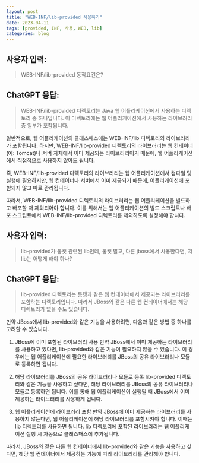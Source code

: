 ```yaml
---
layout: post
title: "WEB-INF/lib-provided 사용하기"
date: 2023-04-11
tags: [provided, INF, 사용, WEB, lib]
categories: blog
---
```


## 사용자 입력:
> WEB-INF/lib-provided 동작요건은?

## ChatGPT 응답:
> WEB-INF/lib-provided 디렉토리는 Java 웹 어플리케이션에서 사용하는 디렉토리 중 하나입니다. 이 디렉토리에는 웹 어플리케이션에서 사용하는 라이브러리 중 일부가 포함됩니다.

일반적으로, 웹 어플리케이션의 클래스패스에는 WEB-INF/lib 디렉토리의 라이브러리가 포함됩니다. 하지만, WEB-INF/lib-provided 디렉토리의 라이브러리는 웹 컨테이너(예: Tomcat)나 서버 자체에서 이미 제공되는 라이브러리이기 때문에, 웹 어플리케이션에서 직접적으로 사용하지 않아도 됩니다.

즉, WEB-INF/lib-provided 디렉토리의 라이브러리는 웹 어플리케이션에서 컴파일 및 실행에 필요하지만, 웹 컨테이너나 서버에서 이미 제공되기 때문에, 어플리케이션에 포함되지 않고 따로 관리됩니다.

따라서, WEB-INF/lib-provided 디렉토리의 라이브러리는 웹 어플리케이션을 빌드하고 배포할 때 제외되어야 합니다. 이를 위해서는 웹 어플리케이션의 빌드 스크립트나 배포 스크립트에서 WEB-INF/lib-provided 디렉토리를 제외하도록 설정해야 합니다.

## 사용자 입력:
> lib-provided가 톰캣 관련된 lib인데, 톰캣 말고, 다른 jboss에서 사용한다면, 저 lib는 어떻게 해야 하나?

## ChatGPT 응답:
> lib-provided 디렉토리는 톰캣과 같은 웹 컨테이너에서 제공되는 라이브러리를 포함하는 디렉토리입니다. 따라서 JBoss와 같은 다른 웹 컨테이너에서는 해당 디렉토리가 없을 수도 있습니다.

만약 JBoss에서 lib-provided와 같은 기능을 사용하려면, 다음과 같은 방법 중 하나를 고려할 수 있습니다.

1. JBoss에 이미 포함된 라이브러리 사용
만약 JBoss에서 이미 제공하는 라이브러리를 사용하고 있다면, lib-provided와 같은 기능이 필요하지 않을 수 있습니다. 이 경우에는 웹 어플리케이션에 필요한 라이브러리를 JBoss의 공유 라이브러리나 모듈로 등록하면 됩니다.

2. 해당 라이브러리를 JBoss의 공유 라이브러리나 모듈로 등록
lib-provided 디렉토리와 같은 기능을 사용하고 싶다면, 해당 라이브러리를 JBoss의 공유 라이브러리나 모듈로 등록하면 됩니다. 이를 통해 웹 어플리케이션이 실행될 때 JBoss에서 이미 제공하는 라이브러리를 사용하게 됩니다.

3. 웹 어플리케이션에 라이브러리 포함
만약 JBoss에 이미 제공하는 라이브러리를 사용하지 않는다면, 웹 어플리케이션에 해당 라이브러리를 포함시켜야 합니다. 이때는 lib 디렉토리를 사용하면 됩니다. lib 디렉토리에 포함된 라이브러리는 웹 어플리케이션 실행 시 자동으로 클래스패스에 추가됩니다.

따라서, JBoss와 같은 다른 웹 컨테이너에서 lib-provided와 같은 기능을 사용하고 싶다면, 해당 웹 컨테이너에서 제공하는 기능에 따라 라이브러리를 관리해야 합니다.

